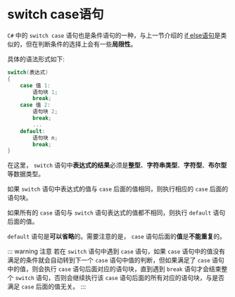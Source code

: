 # switch case语句

`C#` 中的 `switch case` 语句也是条件语句的一种，与上一节介绍的 [if else语句](if_else.md)是类似的，但在判断条件的选择上会有一些**局限性**。

具体的语法形式如下:

```csharp
switch(表达式)
{
    case 值 1:
        语句块 1;
        break;
    case 值 2:
        语句块 2;
        break;
        ...
    default:
        语句块 n;
        break;
}
```

在这里， `switch` 语句中**表达式的结果**必须是**整型**、**字符串类型**、**字符型**、**布尔型**等数据类型。

如果 `switch` 语句中表达式的值与 `case` 后面的值相同，则执行相应的 `case` 后面的语句块。

如果所有的 `case` 语句与 `switch` 语句表达式的值都不相同，则执行 `default` 语句后面的值。

`default` 语句是**可以省略**的。需要注意的是， `case` 语句后面的**值**是**不能重复**的。

::: warning 注意
若在 `switch` 语句中遇到 `case` 语句，如果 `case` 语句中的值没有满足的条件就会自动转到下一个 `case` 语句中值的判断，但如果满足了 `case` 语句中的值，则会执行 `case` 语句后面对应的语句块，直到遇到 `break` 语句才会结束整个 `switch` 语句，否则会继续执行该 `case` 语句后面的所有对应的语句块，与是否满足 `case` 后面的值无关。
:::
